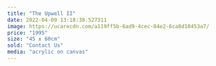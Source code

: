 ```yaml
---
title: "The Upwell II"
date: 2022-04-09 13:18:38.527311
image: https://ucarecdn.com/a119ff5b-6ad9-4cec-84e2-6ca8d10453a7/
price: "1995"
size: "45 x 60cm"
sold: "Contact Us"
media: "acrylic on canvas"
---
```


